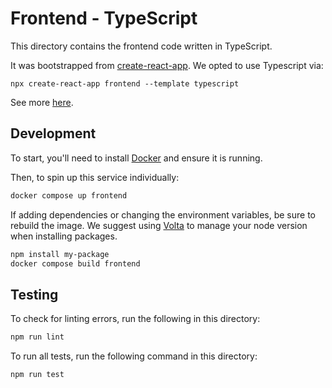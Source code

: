 # Frontend - TypeScript

This directory contains the frontend code written in TypeScript.

It was bootstrapped from [create-react-app](https://create-react-app.dev/). We opted to use Typescript via:
```shell
npx create-react-app frontend --template typescript
```
See more [here](https://create-react-app.dev/docs/adding-typescript/).


## Development

To start, you'll need to install [Docker](https://docs.docker.com/engine/install/) and ensure it is running.

Then, to spin up this service individually:

```bash
docker compose up frontend
```

If adding dependencies or changing the environment variables, be sure to rebuild the image. We suggest using [Volta](https://volta.sh/) to manage your node version when installing packages.

```bash
npm install my-package
docker compose build frontend
```

## Testing

To check for linting errors, run the following in this directory:

```bash
npm run lint
```

To run all tests, run the following command in this directory:

```bash
npm run test
```